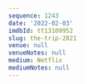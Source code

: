 ```yaml
---
sequence: 1243
date: '2022-02-03'
imdbId: tt13109952
slug: the-trip-2021
venue: null
venueNotes: null
medium: Netflix
mediumNotes: null
---
```


